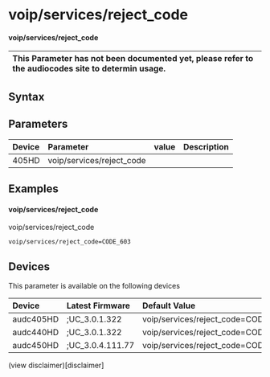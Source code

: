 ﻿---
description: voip/services/reject_code
search: false
---

# voip/services/reject_code

#### voip/services/reject_code


| This Parameter has not been documented yet, please refer to the audiocodes site to determin usage.  | 
| :--- |

## Syntax

## Parameters
|Device|Parameter|value|Description|
|:---|:---|:---|:---|
| 405HD | voip/services/reject_code |  |  |

## Examples
#### voip/services/reject_code

voip/services/reject_code

```
voip/services/reject_code=CODE_603
```

## Devices
This parameter is available on the following devices

| Device | Latest Firmware | Default Value |
|:---|:---|:---|
| audc405HD | ;UC_3.0.1.322 | voip/services/reject_code=CODE_603 
| audc440HD | ;UC_3.0.1.322 | voip/services/reject_code=CODE_603 
| audc450HD | ;UC_3.0.4.111.77 | voip/services/reject_code=CODE_603 

(view disclaimer)[disclaimer]
